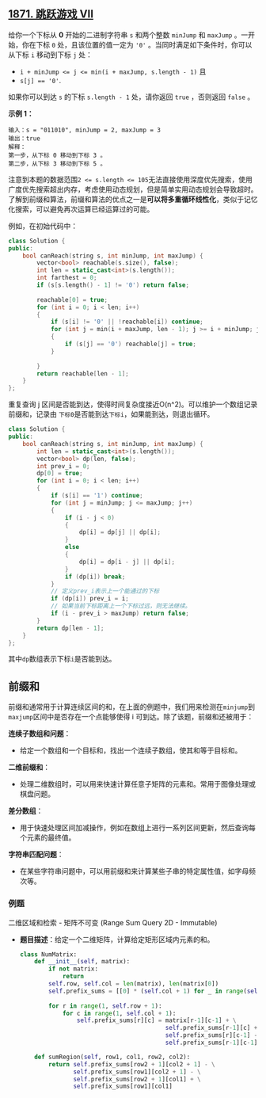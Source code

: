 ## [1871. 跳跃游戏 VII](https://leetcode.cn/problems/jump-game-vii/)

给你一个下标从 **0** 开始的二进制字符串 `s` 和两个整数 `minJump` 和 `maxJump` 。一开始，你在下标 `0` 处，且该位置的值一定为 `'0'` 。当同时满足如下条件时，你可以从下标 `i` 移动到下标 `j` 处：

- `i + minJump <= j <= min(i + maxJump, s.length - 1)` 且
- `s[j] == '0'`.

如果你可以到达 `s` 的下标 `s.length - 1` 处，请你返回 `true` ，否则返回 `false` 。

 

**示例 1：**

```
输入：s = "011010", minJump = 2, maxJump = 3
输出：true
解释：
第一步，从下标 0 移动到下标 3 。
第二步，从下标 3 移动到下标 5 。
```

注意到本题的数据范围`2 <= s.length <= 105`无法直接使用深度优先搜索，使用广度优先搜索超出内存，考虑使用动态规划，但是简单实用动态规划会导致超时。了解到前缀和算法，前缀和算法的优点之一是**可以将多重循环线性化**，类似于记忆化搜索，可以避免再次运算已经运算过的可能。

例如，在初始代码中：

```c++
class Solution {  
public:  
    bool canReach(string s, int minJump, int maxJump) {  
        vector<bool> reachable(s.size(), false);  
        int len = static_cast<int>(s.length());  
        int farthest = 0;  
        if (s[s.length() - 1] != '0') return false;  
  
        reachable[0] = true;  
        for (int i = 0; i < len; i++)  
        {  
            if (s[i] != '0' || !reachable[i]) continue;  
            for (int j = min(i + maxJump, len - 1); j >= i + minJump; j++)  
            {  
                if (s[j] == '0') reachable[j] = true;  
            }  
  
        }  
        return reachable[len - 1];  
    }  
};  

```

重复查询 j 区间是否能到达，使得时间复杂度接近O(n^2)。可以维护一个数组记录前缀和，记录由 `下标0`是否能到达`下标i`，如果能到达，则退出循环。

```c++
class Solution {
public:
    bool canReach(string s, int minJump, int maxJump) {
        int len = static_cast<int>(s.length());
        vector<bool> dp(len, false);
        int prev_i = 0;
        dp[0] = true;
        for (int i = 0; i < len; i++) 
        {
            if (s[i] == '1') continue;
            for (int j = minJump; j <= maxJump; j++)
            {
	            if (i - j < 0)
	            {
                    dp[i] = dp[j] || dp[i];
	            }
                else
                {
                    dp[i] = dp[i - j] || dp[i];
                }
                if (dp[i]) break;
            }
            // 定义prev_i表示上一个能通过的下标
            if (dp[i]) prev_i = i;
            // 如果当前下标距离上一个下标过远，则无法继续。
            if (i - prev_i > maxJump) return false;
        }
        return dp[len - 1];
    }
};
```

其中`dp`数组表示下标`i`是否能到达。



## 前缀和

前缀和通常用于计算连续区间的和，在上面的例题中，我们用来检测在`minjump`到`maxjump`区间中是否存在一个点能够使得 i 可到达。除了该题，前缀和还被用于：

**连续子数组和问题**：

- 给定一个数组和一个目标和，找出一个连续子数组，使其和等于目标和。

**二维前缀和**：

- 处理二维数组时，可以用来快速计算任意子矩阵的元素和。常用于图像处理或棋盘问题。

**差分数组**：

- 用于快速处理区间加减操作，例如在数组上进行一系列区间更新，然后查询每个元素的最终值。

**字符串匹配问题**：

- 在某些字符串问题中，可以用前缀和来计算某些子串的特定属性值，如字母频次等。

### 例题

二维区域和检索 - 矩阵不可变 (Range Sum Query 2D - Immutable)

- **题目描述**：给定一个二维矩阵，计算给定矩形区域内元素的和。

  ```python
  class NumMatrix:
      def __init__(self, matrix):
          if not matrix:
              return
          self.row, self.col = len(matrix), len(matrix[0])
          self.prefix_sums = [[0] * (self.col + 1) for _ in range(self.row + 1)]
          
          for r in range(1, self.row + 1):
              for c in range(1, self.col + 1):
                  self.prefix_sums[r][c] = matrix[r-1][c-1] + \
                                           self.prefix_sums[r-1][c] + \
                                           self.prefix_sums[r][c-1] - \
                                           self.prefix_sums[r-1][c-1]
  
      def sumRegion(self, row1, col1, row2, col2):
          return self.prefix_sums[row2 + 1][col2 + 1] - \
                 self.prefix_sums[row1][col2 + 1] - \
                 self.prefix_sums[row2 + 1][col1] + \
                 self.prefix_sums[row1][col1]
  
  ```

  

